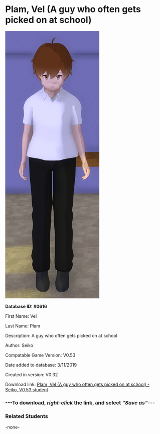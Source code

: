 # Plam, Vel (A guy who often gets picked on at school)

<img src="../../Files/Images/Plam, Vel (A guy who often gets picked on at school).png" title="Plam, Vel (A guy who often gets picked on at school) - Seiko, V0.53">

**Database ID: #0616**

First Name: Vel

Last Name: Plam

Description: A guy who often gets picked on at school

Author: Seiko

Compatable Game Version: V0.53

Date added to database: 3/11/2019

Created in version: V0.32

Download link: <a href="https://raw.githubusercontent.com/Arbiter1223/Daigaku-Gurashi-Custom-Students/master/Files/Student%20Files/Plam%2C%20Vel%20(A%20guy%20who%20often%20gets%20picked%20on%20at%20school)%20-%20Seiko%2C%20V0.53.student">Plam, Vel (A guy who often gets picked on at school) - Seiko, V0.53.student</a>

### ---**To download, _right-click_ the link, and select _"Save as"_**---

### Related Students

-none-
